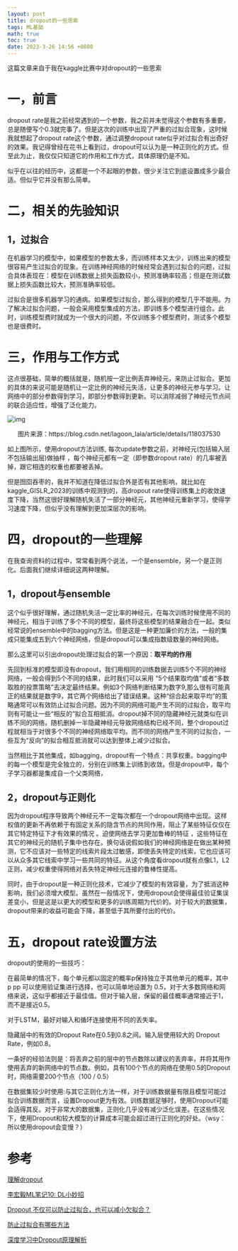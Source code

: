 ```yaml
---
layout: post
title: dropout的一些思索
tags: ML基础
math: true
toc: true
date: 2023-3-26 14:56 +0800
---
```




这篇文章来自于我在kaggle比赛中对dropout的一些思索

# 一，前言

dropout rate是我之前经常遇到的一个参数，我之前并未觉得这个参数有多重要，总是随便写个0.3就完事了。但是这次的训练中出现了严重的过拟合现象，这时候我就想起了dropout rate这个参数，通过调整dropout rate似乎对过拟合有出奇好的效果。我记得曾经在花书上看到过，dropout可以认为是一种正则化的方式。但至此为止，我仅仅只知道它的作用和工作方式，具体原理仍是不知。

似乎在以往的经历中，这都是一个不起眼的参数，很少关注它到底设置成多少最合适。但似乎它并没有那么简单。

# 二，相关的先验知识

## 1，过拟合

在机器学习的模型中，如果模型的参数太多，而训练样本又太少，训练出来的模型很容易产生过拟合的现象。在训练神经网络的时候经常会遇到过拟合的问题，过拟合具体表现在：模型在训练数据上损失函数较小，预测准确率较高；但是在测试数据上损失函数比较大，预测准确率较低。

过拟合是很多机器学习的通病。如果模型过拟合，那么得到的模型几乎不能用。为了解决过拟合问题，一般会采用模型集成的方法，即训练多个模型进行组合。此时，训练模型费时就成为一个很大的问题，不仅训练多个模型费时，测试多个模型也是很费时。

# 三，作用与工作方式

这点很基础，简单的概括就是，随机按一定比例丢弃神经元，来防止过拟合。更加的具体的来说可能是随机让一定比例的神经元失活，让更多的神经元参与学习。让网络中的部分参数得到学习，即部分参数得到更新。可以消除减弱了神经元节点间的联合适应性，增强了泛化能力。

![img](https://github.com/xiejingcheng/xiejingcheng.github.io/raw/main/_posts\img\watermark,type_ZmFuZ3poZW5naGVpdGk,shadow_10,text_aHR0cHM6Ly9ibG9nLmNzZG4ubmV0L2xhZ29vbl9sYWxh,size_16,color_FFFFFF,t_70.png)

<center>图片来源：https://blog.csdn.net/lagoon_lala/article/details/118037530</center>

如上图所示，使用dropout方法训练, 每次update参数之前，对神经元(包括输入层不包括输出层)做抽样 ，每个神经元都有一定（即参数dropout rate）的几率被丢掉，跟它相连的权重也都要被丢掉。

但是囫囵吞枣的，我并不知道在降低过拟合外是否有其他影响，就比如在kaggle_GISLR_2023的训练中观测到的，高dropout rate使得训练集上的收敛速度下降，当然这很好理解随机失活了一部分神经元，其他神经元重新学习，使得学习速度下降，但似乎没有理解到更加深层次的影响。

# 四，dropout的一些理解

在我查询资料的过程中，常常看到两个说法，一个是ensemble，另一个是正则化。后面我们继续详细说这两种理解。

## 1，dropout与ensemble

这个似乎很好理解，通过随机失活一定比率的神经元，在每次训练时候使用不同的神经元，相当于训练了多个不同的模型，最终将这些模型的结果融合在一起。类似经常说的ensemble中的bagging方法。但是这是一种更加廉价的方法，一般的集成只能集成五到六个神经网络，但是dropout可以集成指数级数量的神经网络。

那么这里可以引出dropout处理过拟合的第一个原因：**取平均的作用**

先回到标准的模型即没有dropout，我们用相同的训练数据去训练5个不同的神经网络，一般会得到5个不同的结果，此时我们可以采用 “5个结果取均值”或者“多数取胜的投票策略”去决定最终结果。例如3个网络判断结果为数字9,那么很有可能真正的结果就是数字9，其它两个网络给出了错误结果。这种“综合起来取平均”的策略通常可以有效防止过拟合问题。因为不同的网络可能产生不同的过拟合，取平均则有可能让一些“相反的”拟合互相抵消。dropout掉不同的隐藏神经元就类似在训练不同的网络，随机删掉一半隐藏神经元导致网络结构已经不同，整个dropout过程就相当于对很多个不同的神经网络取平均。而不同的网络产生不同的过拟合，一些互为“反向”的拟合相互抵消就可以达到整体上减少过拟合。

当然相比于其他集成，如bagging，dropout有一个特点：共享权重。bagging中的每一个模型是完全独立的，分别在训练集上训练到收敛。但是dropout中，每个子学习器都是集成自一个父类网络，

## 2，dropout与正则化

因为dropout程序导致两个神经元不一定每次都在一个dropout网络中出现。这样权值的更新不再依赖于有固定关系的隐含节点的共同作用，阻止了某些特征仅仅在其它特定特征下才有效果的情况 。迫使网络去学习更加鲁棒的特征 ，这些特征在其它的神经元的随机子集中也存在。换句话说假如我们的神经网络是在做出某种预测，它不应该对一些特定的线索片段太过敏感，即使丢失特定的线索，它也应该可以从众多其它线索中学习一些共同的特征。从这个角度看dropout就有点像L1，L2正则，减少权重使得网络对丢失特定神经元连接的鲁棒性提高。

同时，由于dropout是一种正则化技术，它减少了模型的有效容量，为了抵消这种影响，我们必须增大模型。虽然在一般情况下，使用dropout会使得最佳验证集误差变小，但是这是以更大的模型和更多的训练周期为代价的。对于较大的数据集，dropout带来的收益可能会下降，甚至低于其所要付出的代价。

# 五，dropout rate设置方法

dropout的使用的一些技巧：

在最简单的情况下，每个单元都以固定的概率p保持独立于其他单元的概率，其中 p pp 可以使用验证集进行选择，也可以简单地设置为 0.5，对于大多数网络和网络来说，这似乎都接近于最佳值。但对于输入层，保留的最佳概率通常接近于1，而不是接近0.5。

对于LSTM，最好对输入和循环连接使用不同的丢失率。

隐藏层中的有效的Dropout Rate在0.5到0.8之间。输入层使用较大的 Dropout Rate，例如0.8。

一条好的经验法则是：将丢弃之前的层中的节点数除以建议的丢弃率，并将其用作使用丢弃的新网络中的节点数。例如，具有100个节点的网络在使用0.5的Dropout时，网络需要200个节点（100 / 0.5）

在数据集较少时使用:与其它正则化方法一样，对于训练数据量有限且模型可能过拟合训练数据而言，设置Dropout更为有效。训练数据足够时，使用Dropout可能会适得其反。对于非常大的数据集，正则化几乎没有减少泛化误差。在这些情况下，使用Dropout和较大模型的计算成本可能会超过进行正则化的好处。（wsy：所以使用dropout会变慢？）

# 参考

[理解dropout](https://blog.csdn.net/stdcoutzyx/article/details/49022443)

[李宏毅ML笔记10: DL小妙招](https://blog.csdn.net/lagoon_lala/article/details/118037530)

[Dropout 不仅可以防止过拟合，也可以减小欠拟合？](https://zhuanlan.zhihu.com/p/611340706?utm_id=0)

[防止过拟合有哪些方法](https://zhuanlan.zhihu.com/p/32503623)

[深度学习中Dropout原理解析](https://zhuanlan.zhihu.com/p/38200980)
